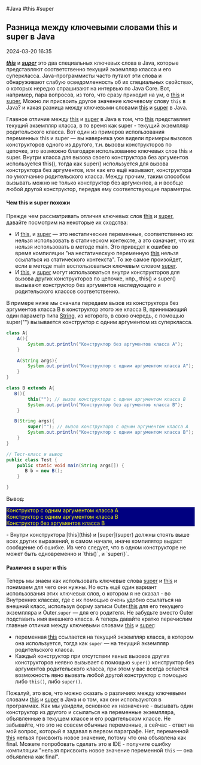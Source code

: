 
#Java #this #super
## Разница между ключевыми словами this и super в Java

2024-03-20 16:35

**_[this](this)_** и **_[super](super)_** это два специальных ключевых слова в Java, которые представляют соответственно текущий экземпляр класса и его суперкласса. Java-программисты часто путают эти слова и обнаруживают слабую осведомленность об их специальных свойствах, о которых нередко спрашивают на интервью по Java Сore. Вот, например, пара вопросов, из того, что сразу приходит на ум, о [this](this) и [super](super), Можно ли присвоить другое значение ключевому слову `this` в Java? и какая разница между ключевыми словами [this](this) и [super](super) в Java.

 Главное отличие между [this](this) и [super](super) в Java в том, что [this](this) представляет текущий экземпляр класса, в то время как super - текущий экземпляр родительского класса. Вот один из примеров использования переменных this и super — вы наверняка уже видели примеры вызовов конструкторов одного из другого, т.н. вызовы конструкторов по цепочке, это возможно благодаря использованию ключевых слов this и super. Внутри класса для вызова своего конструктора без аргументов используется this(), тогда как super() используется для вызова конструктора без аргументов, или как его ещё называют, конструктора по умолчанию родительского класса. Между прочим, таким способом вызывать можно не только конструктор без аргументов, а и вообще любой другой конструктор, передав ему соответствующие параметры.

#### Чем this и super похожи 

Прежде чем рассматривать отличия ключевых слов [this](this) и [super](super), давайте посмотрим на некоторые их сходства:
- И [this](this), и [super](super) — это нестатические переменные, соответственно их нельзя использовать в статическом контексте, а это означает, что их нельзя использовать в методе main. Это приведет к ошибке во время компиляции "на нестатическую переменную [this](this) нельзя ссылаться из статического контекста". То же самое произойдет, если в методе main воспользоваться ключевым словом [super](super).
- И [this](this), и [super](super) могут использоваться внутри конструкторов для вызова других конструкторов по цепочке, нпр., this() и super() вызывают конструктор без аргументов наследующего и родительского классов соответственно.

В примере ниже мы сначала передаем вызов из конструктора без аргументов класса B в конструктор этого же класса B, принимающий один параметр типа [String](String), из которого, в свою очередь, с помощью super("") вызывается конструктор с одним аргументом из суперкласса.

```java
class A{
    A(){
        System.out.println("Конструктор без аргументов класса A");
    }

    A(String args){
        System.out.println("Конструктор с одним аргументом класса A");
    }
}

class B extends A{
   B(){
        this(""); // вызов конструктора с одним аргументом класса B
        System.out.println("Конструктор без аргументов класса B");
    }

   B(String args){
        super(""); // вызов конструктора с одним аргументом класса A
        System.out.println("Конструктор с одним аргументом класса B");
    }
}

// Тест-класс и вывод
public class Test {
    public static void main(String args[]) {
       B b = new B();
    }

}
```
Вывод:
<p style="background-color: navy; color: yellow">
Конструктор с одним аргументом класса A<br>
Конструктор с одним аргументом класса B<br>
Конструктор без аргументов класса B</p>
- Внутри конструктора [this](this) и [super](super) должны стоять выше всех других выражений, в самом начале, иначе компилятор выдаст сообщение об ошибке. Из чего следует, что в одном конструкторе не может быть одновременно и `this()`, и `super()`.

#### Различия в super и this

Теперь мы знаем как использовать ключевые слова [super](super) и [this](this) и понимаем для чего они нужны. Но есть ещё один вариант использования этих ключевых слов, о котором я не сказал - во Внутренних классах, где с их помощью очень удобно ссылаться на внешний класс, используя форму записи Outer.[this](this) для его текущего экземпляра и Outer.`super` — для его родителя. Не забудьте вместо Outer подставить имя внешнего класса. А теперь давайте кратко перечислим главные отличия между ключевыми словами [this](this) и [super](super):
- переменная [this](this) ссылается на текущий экземпляр класса, в котором она используется, тогда как `super` — на текущий экземпляр родительского класса.
- Каждый конструктор при отсутствии явных вызовов других конструкторов неявно вызывает с помощью `super()` конструктор без аргументов родительского класса, при этом у вас всегда остается возможность явно вызвать любой другой конструктор с помощью либо `this()`, либо `super()`.

Пожалуй, это все, что можно сказать о различиях между ключевыми словами [this](this) и [super](super) в Java и о том, как они используются в программах. Как мы увидели, основное их назначение - вызывать один конструктор из другого и ссылаться на переменные экземпляра, объявленные в текущем классе и его родительском классе. Не забывайте, что это не совсем обычные переменные, а сейчас - ответ на мой вопрос, который я задавал в первом параграфе. Нет, переменной [this](this) нельзя присвоить новое значение, потому что она объявлена как final. Можете попробовать сделать это в IDE - получите ошибку компиляции "нельзя присвоить новое значение переменной `this` — она объявлена как final".
